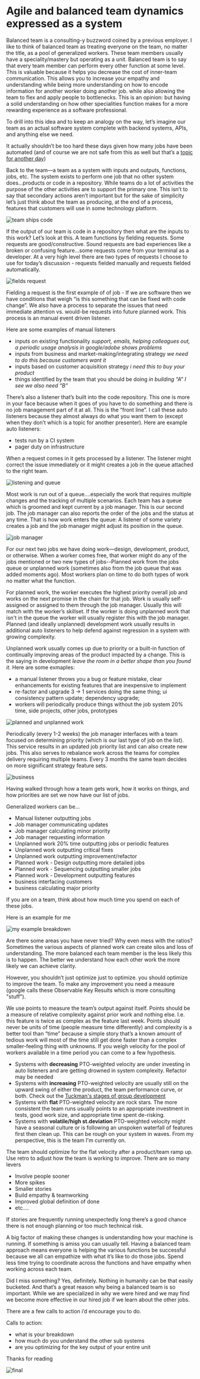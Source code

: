 
# Agile and balanced team dynamics expressed as a system

Balanced team is a consulting-y buzzword coined by a previous employer. I like to think of balanced team as treating everyone on the team, no matter the title, as a pool of generalized workers. These team members usually have a speciality/mastery but operating as a unit. Balanced team is to say that every team member can perform every other function at some level. This is valuable because it helps you decrease the cost of inner-team communication. This allows you to increase your empathy and understanding while being more understanding on how to encode information for another worker doing another job. while also allowing the team to flex and apply  people to bottlenecks. This is an opinion: but having a solid understanding on how other specialities function makes for a more rewarding experience as a software professional. 

To drill into this idea and to keep an analogy on the way, let’s imagine our team as an actual software system complete with backend systems, APIs, and anything else we need. 

It actually shouldn’t be too hard these days given how many jobs have been automated (and of course we are not safe from this as well but that’s a [topic for another day](https://www.youtube.com/watch?v=7Pq-S557XQU))

Back to the team—a team as a system with inputs and outputs, functions, jobs, etc. The system exists to perform one job that no other system does...products or code in a repository. While teams do a lot of activities the purpose of the other activities are to support the primary one. This isn’t to say that secondary actions aren’t important but for the sake of simplicity let’s just think about the team as producing, at the end of a process, features that customers will use in some technology platform. 

![team ships code](https://github.com/ghudgins/product-grahamagement/blob/main/resources/team-ships-code.png?raw=true)

If the output of our team is code in a repository then what are the inputs to this work? Let’s look at this. A team functions by fielding requests. Some requests are good/constructive. Sound requests are bad experiences like a broken or confusing feature...some requests come from your terminal as a developer. At a very high level there are two types of requests I choose to use for today’s discussion - requests fielded manually and requests fielded automatically.

![fields request](https://github.com/ghudgins/product-grahamagement/blob/main/resources/fields-request.png?raw=true)

Fielding a request is the first example of of job - If we are software then we have conditions that weigh “is this something that can be fixed with code change”. We also have a process to separate the issues that need immediate attention vs. would-be requests into future planned work. This process is an manual event driven listener. 

Here are some examples of manual listeners

* inputs on existing functionality  _support, emails, helping colleagues out, a periodic usage analysis in google/adobe shows problems_
* inputs from business and market-making/integrating strategy _we need to do this because customers want it_
* inputs based on customer acquisition strategy _i need this to buy your product_
* things identified by the team that you should be doing _in building “A” I see we also need “B”_

There’s also a listener that’s built into the code repository. This one is more in your face because when it goes of you have to do something and there is no job management part of it at all. This is the “front line”. I call these auto listeners because they almost always do what you want them to (except when they don’t which is a topic for another presenter). Here are example auto listeners: 

* tests run by a CI system 
* pager duty on infrastructure

When a request comes in it gets processed by a listener. The listener might correct the issue immediately or it might creates a job in the queue attached to the right team. 

![listening and queue](https://github.com/ghudgins/product-grahamagement/blob/main/resources/listening-and-queue.png?raw=true)

Most work is run out of a queue....especially the work that requires multiple changes and the tracking of multiple scenarios. Each team has a queue which is groomed and kept current by a job manager. This is our second job. The job manager can also reports the order of the jobs and the status at any time. That is how work enters the queue: A listener of some variety creates a job and the job manager might adjust its position in the queue. 

![job manager](https://github.com/ghudgins/product-grahamagement/blob/main/resources/jobmanager.png?raw=true)

For our next two jobs we have doing work—design, development, product, or otherwise. When a worker comes free, that worker might do any of the jobs mentioned or two new types of jobs--Planned work from the jobs queue or unplanned work (sometimes also from the job queue that was added moments ago). Most workers plan on time to do both types of work no matter what the function. 

For planned work, the worker executes the highest priority overall job and works on the next promise in the chain for that job. Work is usually self-assigned or assigned to them through the job manager. Usually this will match with the worker’s skillset. If the worker is doing unplanned work that isn't in the queue the worker will usually register this with the job manager. Planned (and ideally unplanned) development work usually results in additional auto listeners to help defend against regression in a system with growing complexity. 

Unplanned work usually comes up due to priority or a built-in function of continually improving areas of the product impacted by a change. This is the saying in development _leave the room in a better shape than you found it._ Here are some exmaples:

* a manual listener throws you a bug or feature mistake, clear enhancements for existing features that are inexpensive to implement
* re-factor and upgrade 3 -> 1 services doing the same thing; ui consistency pattern update; dependency upgrade;  
* workers will periodically produce things without the job system 20% time, side projects, other jobs, prototypes

![planned and unplanned work](https://github.com/ghudgins/product-grahamagement/blob/main/resources/planned-unplanned-work.png?raw=true)

Periodically (every 1-2 weeks) the job manager interfaces with a team focused on determining priority (which is our last type of job on the list). This service results in an updated job priority list and can also create new jobs. This also serves to rebalance work across the teams for complex delivery requiring multiple teams. Every 3 months the same team decides on more significant strategy feature sets.

![business](https://github.com/ghudgins/product-grahamagement/blob/main/resources/business.png?raw=true)

Having walked through how a team gets work, how it works on things, and how priorities are set we now have our list of jobs. 

Generalized workers can be...

* Manual listener outputting jobs
* Job manager communicating updates
* Job manager calculating minor priority
* Job manager requesting information
* Unplanned work 20% time outputting jobs or periodic features
* Unplanned work outputting critical fixes
* Unplanned work outputting improvement/refactor
* Planned work - Design outputting more detailed jobs
* Planned work - Sequencing outputting smaller jobs
* Planned work - Development outputting features
* business interfacing customers
* business calculating major priority

If you are on a team, think about how much time you spend on each of these jobs. 

Here is an example for me

![my example breakdown](https://github.com/ghudgins/product-grahamagement/blob/master/resources/example-graham-json.png?raw=true)



Are there some areas you have never tried? Why even mess with the ratios? Sometimes the various aspects of planned work can create silos and loss of understanding. The more balanced each team member is the less likely this is to happen. The better we understand how each other work the more likely we can achieve clarity. 

However, you shouldn’t just optimize just to optimize. you should optimize to improve the team. To make any improvement you need a measure (google calls these Observable Key Results which is more consulting "stuff").

We use points to measure the team’s output against itself. Points should be a measure of relative complexity against prior work and nothing else. I.e. this feature is twice as complex as the feature last week. Points should never be units of time (people measure time differently) and complexity is a better tool than “time” because a simple story that’s a known amount of tedious work will most of the time still get done faster than a complex smaller-feeling thing with unknowns. If you weigh velocity for the pool of workers available in a time period you can come to a few hypothesis. 

* Systems with **decreasing** PTO-weighted velocity are under investing in auto listeners and are getting drowned in system complexity. Refactor may be needed
* Systems with **increasing** PTO-weighted velocity are usually still on the upward swing of either the product, the team performance curve, or both. Check out the [Tuckman's stages of group development](https://en.wikipedia.org/wiki/Tuckman%27s_stages_of_group_development)
* Systems with **flat** PTO-weighted velocity are rock stars. The more consistent the team runs usually points to an appropriate investment in tests, good work size, and appropriate time spent de-risking. 
* Systems with **volatile/high st.deviation** PTO-weighted velocity might have a seasonal culture or is following an unspoken waterfall of features first then clean up. This can be rough on your system in waves. From my perspective, this is the team I'm currently on.

The team should optimize for the flat velocity after a product/team ramp up. Use retro to adjust how the team is working to improve. There are so many levers
* Involve people sooner
* More spikes
* Smaller stories
* Build empathy & teamworking 
* Improved global definition of done 
* etc….

If stories are frequently running unexpectedly long there’s a good chance there is not enough planning or too much technical risk. 

A big factor of making these changes is understanding how your machine is running. If something is amiss you can usually tell. Having a balanced team approach means everyone is helping the various functions be successful because we all can empathize with what it’s like to do those jobs. Spend less time trying to coordinate across the functions and have empathy when working across each team. 


Did I miss something? Yes, definitely. Nothing in humanity can be that easily bucketed. And that’s a great reason why being a balanced team is so important. While we are specialized in why we were hired and we may find we become more effective in our hired job if we learn about the other jobs.

There are a few calls to action i’d encourage you to do.

Calls to action:
* what is your breakdown
* how much do you understand the other sub systems
* are you optimizing for the key output of your entire unit

Thanks for reading

![final](https://github.com/ghudgins/product-grahamagement/blob/master/resources/final.png?raw=true)
